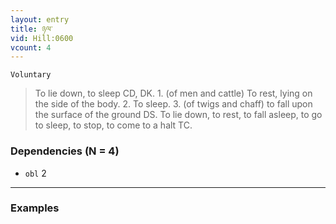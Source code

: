 ```yaml
---
layout: entry
title: ཉལ་
vid: Hill:0600
vcount: 4
---
```

`Voluntary` 
> To lie down, to sleep CD, DK\.
 1\.
 (of men and cattle) To rest, lying on the side of the body\.
 2\.
 To sleep\.
 3\.
 (of twigs and chaff) to fall upon the surface of the ground DS\.
 To lie down, to rest, to fall asleep, to go to sleep, to stop, to come to a halt TC\.

### Dependencies (N = 4)
* `obl` 2

---

### Examples



